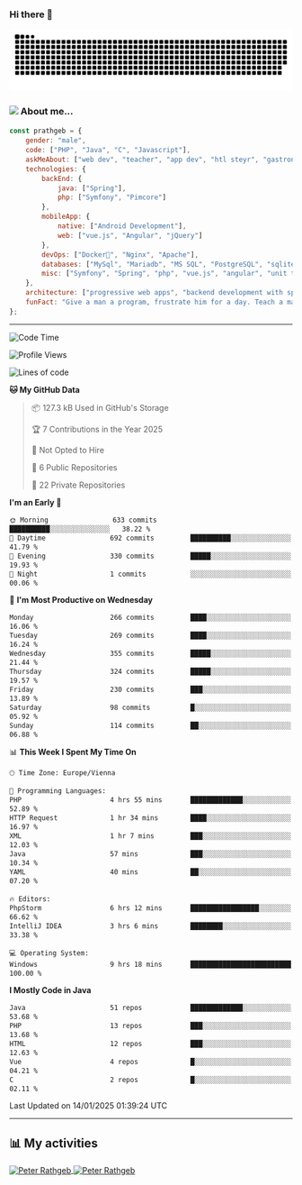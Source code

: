 ### Hi there 👋

<div align="center">
  <img  src="https://github.com/1999AZZAR/1999AZZAR/blob/main/resources/img/grid-snake.svg"
       alt="snake" />
</div>

### <img src="https://media.giphy.com/media/VgCDAzcKvsR6OM0uWg/giphy.gif" width="50"> About me...  

```javascript
const prathgeb = {
    gender: "male",
    code: ["PHP", "Java", "C", "Javascript"],
    askMeAbout: ["web dev", "teacher", "app dev", "htl steyr", "gastronaut"],
    technologies: {
        backEnd: {
            java: ["Spring"],
            php: ["Symfony", "Pimcore"]
        },
        mobileApp: {
            native: ["Android Development"],
            web: ["vue.js", "Angular", "jQuery"]
        },
        devOps: ["Docker🐳", "Nginx", "Apache"],
        databases: ["MySql", "Mariadb", "MS SQL", "PostgreSQL", "sqlite"],
        misc: ["Symfony", "Spring", "php", "vue.js", "angular", "unit testing", "ci/cd using github actions"]
    },
    architecture: ["progressive web apps", "backend development with spring", "backend development with symfony"],
    funFact: "Give a man a program, frustrate him for a day. Teach a man to program, frustrate him for a lifetime."
};
```

---
<!--START_SECTION:waka-->
![Code Time](http://img.shields.io/badge/Code%20Time-857%20hrs%2037%20mins-blue)

![Profile Views](http://img.shields.io/badge/Profile%20Views-1-blue)

![Lines of code](https://img.shields.io/badge/From%20Hello%20World%20I%27ve%20Written-3.6%20million%20lines%20of%20code-blue)

**🐱 My GitHub Data** 

> 📦 127.3 kB Used in GitHub's Storage 
 > 
> 🏆 7 Contributions in the Year 2025
 > 
> 🚫 Not Opted to Hire
 > 
> 📜 6 Public Repositories 
 > 
> 🔑 22 Private Repositories 
 > 
**I'm an Early 🐤** 

```text
🌞 Morning                633 commits         ██████████░░░░░░░░░░░░░░░   38.22 % 
🌆 Daytime                692 commits         ██████████░░░░░░░░░░░░░░░   41.79 % 
🌃 Evening                330 commits         █████░░░░░░░░░░░░░░░░░░░░   19.93 % 
🌙 Night                  1 commits           ░░░░░░░░░░░░░░░░░░░░░░░░░   00.06 % 
```
📅 **I'm Most Productive on Wednesday** 

```text
Monday                   266 commits         ████░░░░░░░░░░░░░░░░░░░░░   16.06 % 
Tuesday                  269 commits         ████░░░░░░░░░░░░░░░░░░░░░   16.24 % 
Wednesday                355 commits         █████░░░░░░░░░░░░░░░░░░░░   21.44 % 
Thursday                 324 commits         █████░░░░░░░░░░░░░░░░░░░░   19.57 % 
Friday                   230 commits         ███░░░░░░░░░░░░░░░░░░░░░░   13.89 % 
Saturday                 98 commits          █░░░░░░░░░░░░░░░░░░░░░░░░   05.92 % 
Sunday                   114 commits         ██░░░░░░░░░░░░░░░░░░░░░░░   06.88 % 
```


📊 **This Week I Spent My Time On** 

```text
🕑︎ Time Zone: Europe/Vienna

💬 Programming Languages: 
PHP                      4 hrs 55 mins       █████████████░░░░░░░░░░░░   52.89 % 
HTTP Request             1 hr 34 mins        ████░░░░░░░░░░░░░░░░░░░░░   16.97 % 
XML                      1 hr 7 mins         ███░░░░░░░░░░░░░░░░░░░░░░   12.03 % 
Java                     57 mins             ███░░░░░░░░░░░░░░░░░░░░░░   10.34 % 
YAML                     40 mins             ██░░░░░░░░░░░░░░░░░░░░░░░   07.20 % 

🔥 Editors: 
PhpStorm                 6 hrs 12 mins       █████████████████░░░░░░░░   66.62 % 
IntelliJ IDEA            3 hrs 6 mins        ████████░░░░░░░░░░░░░░░░░   33.38 % 

💻 Operating System: 
Windows                  9 hrs 18 mins       █████████████████████████   100.00 % 
```

**I Mostly Code in Java** 

```text
Java                     51 repos            █████████████░░░░░░░░░░░░   53.68 % 
PHP                      13 repos            ███░░░░░░░░░░░░░░░░░░░░░░   13.68 % 
HTML                     12 repos            ███░░░░░░░░░░░░░░░░░░░░░░   12.63 % 
Vue                      4 repos             █░░░░░░░░░░░░░░░░░░░░░░░░   04.21 % 
C                        2 repos             █░░░░░░░░░░░░░░░░░░░░░░░░   02.11 % 
```




 Last Updated on 14/01/2025 01:39:24 UTC
<!--END_SECTION:waka-->

---
  ## 📊 My activities
  <a href="https://github.com/prathgeb">
    <img width=450 height=170 align="center" alt="Peter Rathgeb" src="https://github-readme-stats.vercel.app/api?username=prathgeb&include_all_commits=true&count_private=true&theme=midnight-purple&show_icons=true&bg_color=0D1117&hide_border=true" />
  </a>
  <a href="https://github.com/prathgeb">
    <img align="center" alt="Peter Rathgeb" src="https://github-readme-stats.vercel.app/api/top-langs/?username=prathgeb&include_all_commits=true&count_private=true&theme=midnight-purple&show_icons=true&layout=compact&bg_color=0D1117&hide_border=true" />
  </a>
